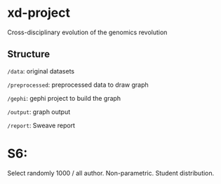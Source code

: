 # xd-project
Cross-disciplinary evolution of the genomics revolution

## Structure

`/data`: original datasets

`/preprocessed`: preprocessed data to draw graph

`/gephi`: gephi project to build the graph

`/output`: graph output

`/report`: Sweave report


# S6:
Select randomly 1000 / all author. Non-parametric.
Student distribution.




